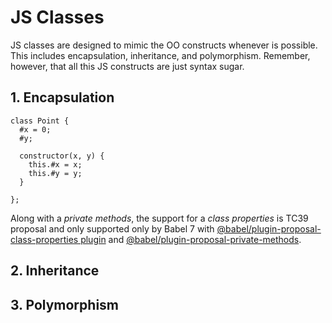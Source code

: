 # JS Classes

JS classes are designed to mimic the OO constructs whenever is possible. This includes encapsulation, inheritance, and polymorphism. Remember, however, that all this JS constructs are just syntax sugar.

## 1. Encapsulation
``` JS
class Point {
  #x = 0;
  #y;

  constructor(x, y) {
    this.#x = x;
    this.#y = y;
  }

};
```
Along with a <i>private methods</i>, the support for a <i>class properties</i> is TC39 proposal and only supported only by Babel 7 with [@babel/plugin-proposal-class-properties plugin](https://www.npmjs.com/package/@babel/plugin-proposal-class-properties) and [@babel/plugin-proposal-private-methods](https://www.npmjs.com/package/@babel/plugin-proposal-private-methods).


## 2. Inheritance

## 3. Polymorphism

